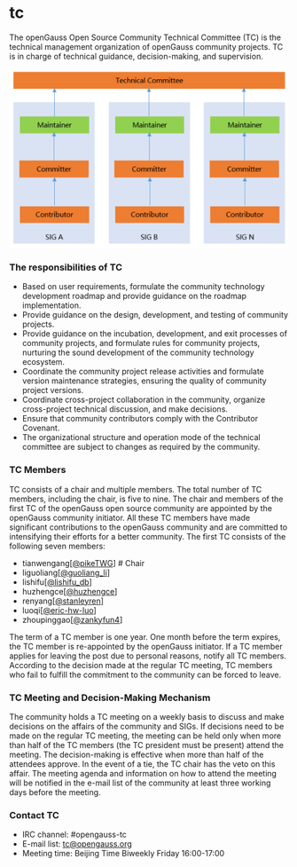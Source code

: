 # tc

The openGauss Open Source Community Technical Committee (TC) is the technical management organization of openGauss community projects. TC is in charge of technical guidance, decision-making, and supervision. 

![Architecture Diagram](architecture.png)


### The responsibilities of TC

* Based on user requirements, formulate the community technology development roadmap and provide guidance on the roadmap implementation.
* Provide guidance on the design, development, and testing of community projects.
* Provide guidance on the incubation, development, and exit processes of community projects, and formulate rules for community projects, nurturing the sound development of the community technology ecosystem.
* Coordinate the community project release activities and formulate version maintenance strategies, ensuring the quality of community project versions.
* Coordinate cross-project collaboration in the community, organize cross-project technical discussion, and make decisions.
* Ensure that community contributors comply with the Contributor Covenant.
* The organizational structure and operation mode of the technical committee are subject to changes as required by the community.


### TC Members

TC consists of a chair and multiple members. The total number of TC members, including the chair, is five to nine. The chair and members of the first TC of the openGauss open source community are appointed by the openGauss community initiator. All these TC members have made significant contributions to the openGauss community and are committed to intensifying their efforts for a better community. The first TC consists of the following seven members:

* tianwengang[[@pikeTWG](https://gitee.com/pikeTWG)]    # Chair
* liguoliang[[@guoliang_li](https://gitee.com/guoliang_li)]
* lishifu[[@lishifu_db](https://gitee.com/lishifu_db)]
* huzhengce[[@huzhengce](https://gitee.com/huzhengce)]
* renyang[[@stanleyren](https://gitee.com/stanleyren)]
* luoqi[[@eric-hw-luo](https://gitee.com/eric-hw-luo)]
* zhoupinggao[[@zankyfun4](https://gitee.com/zankyfun4)]

The term of a TC member is one year. One month before the term expires, the TC member is re-appointed by the openGauss initiator. If a TC member applies for leaving the post due to personal reasons, notify all TC members. According to the decision made at the regular TC meeting, TC members who fail to fulfill the commitment to the community can be forced to leave.

### TC Meeting and Decision-Making Mechanism

The community holds a TC meeting on a weekly basis to discuss and make decisions on the affairs of the community and SIGs. If decisions need to be made on the regular TC meeting, the meeting can be held only when more than half of the TC members (the TC president must be present) attend the meeting. The decision-making is effective when more than half of the attendees approve. In the event of a tie, the TC chair has the veto on this affair.
The meeting agenda and information on how to attend the meeting will be notified in the e-mail list of the community at least three working days before the meeting.

### Contact TC

* IRC channel: #opengauss-tc
* E-mail list: tc@opengauss.org
* Meeting time: Beijing Time Biweekly Friday 16:00-17:00
